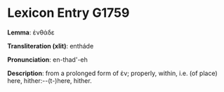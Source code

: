 # Lexicon Entry G1759

**Lemma**: ἐνθάδε

**Transliteration (xlit)**: entháde

**Pronunciation**: en-thad'-eh

**Description**:
from a prolonged form of ἐν; properly, within, i.e. (of place) here, hither:--(t-)here, hither.
